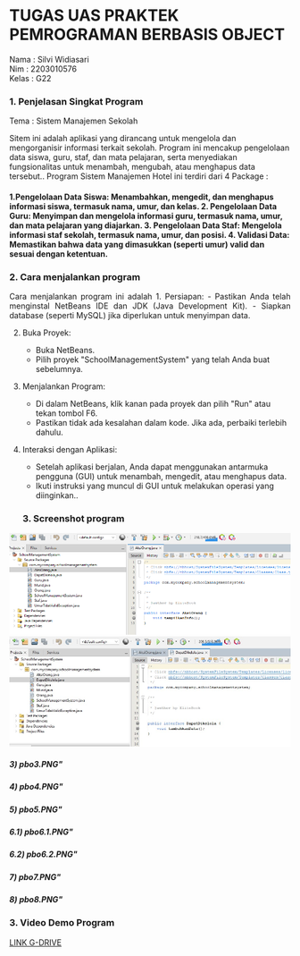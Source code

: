 <h1>TUGAS UAS PRAKTEK PEMROGRAMAN BERBASIS OBJECT</h1> 
Nama  : Silvi Widiasari <br>
Nim   : 2203010576 <br>
Kelas : G22 <br>

<h3>1. Penjelasan Singkat Program </h3>
<p>Tema : Sistem Manajemen Sekolah</p>
<p> Sitem ini adalah aplikasi yang dirancang untuk mengelola dan mengorganisir informasi terkait sekolah. Program ini mencakup pengelolaan data siswa, guru, staf, dan mata pelajaran, serta menyediakan fungsionalitas untuk menambah, mengubah, atau menghapus data tersebut.. Program Sistem Manajemen Hotel ini terdiri dari 4 Package :</p>
<h4> 1.Pengelolaan Data Siswa: Menambahkan, mengedit, dan menghapus informasi siswa, termasuk nama, umur, dan kelas.
2. Pengelolaan Data Guru: Menyimpan dan mengelola informasi guru, termasuk nama, umur, dan mata pelajaran yang diajarkan.
3. Pengelolaan Data Staf: Mengelola informasi staf sekolah, termasuk nama, umur, dan posisi.
4. Validasi Data: Memastikan bahwa data yang dimasukkan (seperti umur) valid dan sesuai dengan ketentuan.</h4>

<h3>2. Cara menjalankan program </h3>
  <p align="justify">Cara menjalankan program ini adalah
    1. Persiapan:
   - Pastikan Anda telah menginstal NetBeans IDE dan JDK (Java Development Kit).
   - Siapkan database (seperti MySQL) jika diperlukan untuk menyimpan data.

2. Buka Proyek:
   - Buka NetBeans.
   - Pilih proyek "SchoolManagementSystem" yang telah Anda buat sebelumnya.

3. Menjalankan Program:
   - Di dalam NetBeans, klik kanan pada proyek dan pilih "Run" atau tekan tombol F6.
   - Pastikan tidak ada kesalahan dalam kode. Jika ada, perbaiki terlebih dahulu.

4. Interaksi dengan Aplikasi:
   - Setelah aplikasi berjalan, Anda dapat menggunakan antarmuka pengguna (GUI) untuk menambah, mengedit, atau menghapus data.
   - Ikuti instruksi yang muncul di GUI untuk melakukan operasi yang diinginkan..</p>

   <h3>3. Screenshot program </h3>
  ![image alt](https://github.com/Silviwidia/SilviWidia/blob/main/pbo1.PNG?raw=true)
  ![image alt](https://github.com/Silviwidia/SilviWidia/blob/main/pbo2.jpg?raw=true)
  <h5>3) pbo3.PNG"</h5>
  <h5>4) pbo4.PNG"</h5>
  <h5>5) pbo5.PNG"</h5>
  <h5>6.1) pbo6.1.PNG"</h5>
  <h5>6.2) pbo6.2.PNG"</h5>
  <h5>7) pbo7.PNG"</h5>
  <h5>8) pbo8.PNG"</h5>

<h3>3. Video Demo Program </h3>
  <a href="https://drive.google.com/file/d/1snwGt7OC0mz9k1mBHnIUJW5kP2tg3_B3/view?usp=drivesdk">LINK G-DRIVE</a>
   
   


   

